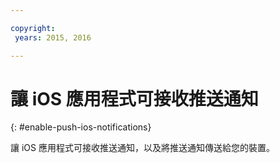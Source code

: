 ```yaml
---

copyright:
 years: 2015, 2016

---
```


# 讓 iOS 應用程式可接收推送通知
{: #enable-push-ios-notifications}

讓 iOS 應用程式可接收推送通知，以及將推送通知傳送給您的裝置。
